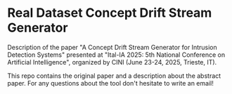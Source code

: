 # Real Dataset Concept Drift Stream Generator
Description of the paper "A Concept Drift Stream Generator for Intrusion Detection Systems" presented at "Ital-IA 2025: 5th National Conference on Artificial Intelligence", organized by CINI (June 23-24, 2025, Trieste, IT).

This repo contains the original paper and a description about the abstract paper. For any questions about the tool don't hesitate to write an email!
